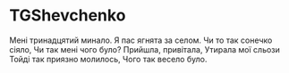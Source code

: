 # TGShevchenko

Мені тринадцятий минало.
Я пас ягнята за селом.
Чи то так сонечко сіяло,
Чи так мені чого було?
Прийшла, привітала,
Утирала мої сльози
Тойді так приязно молилось,
Чого так весело було.

